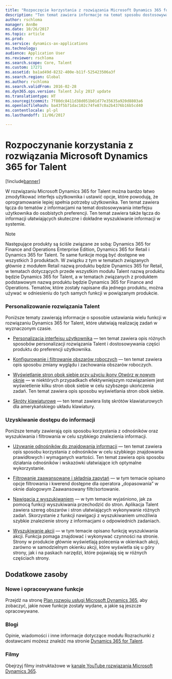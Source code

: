 ```yaml
---
title: "Rozpoczęcie korzystania z rozwiązania Microsoft Dynamics 365 for Talent"
description: "Ten temat zawiera informacje na temat sposobu dostosowywania interfejsu użytkownika do własnych preferencji, a także łączenia z zasobami Pomocy dostępnymi w produkcie oraz w witrynie docs.microsoft.com."
author: rschloma
manager: AnnBe
ms.date: 10/26/2017
ms.topic: article
ms.prod: 
ms.service: dynamics-ax-applications
ms.technology: 
audience: Application User
ms.reviewer: rschloma
ms.search.scope: Core, Talent
ms.custom: 17271
ms.assetid: ba1ad49d-8232-400e-b11f-525423506a3f
ms.search.region: Global
ms.author: rschloma
ms.search.validFrom: 2016-02-28
ms.dyn365.ops.version: Talent July 2017 update
ms.translationtype: HT
ms.sourcegitcommit: 7f80dc8411d38d051b01d77e35635a920d8803a6
ms.openlocfilehash: ba43f5b71dac102c74fe87c0a2b4376b16b5cd40
ms.contentlocale: pl-pl
ms.lasthandoff: 11/06/2017

---
```

# <a name="getting-started-with-microsoft-dynamics-365-for-talent"></a>Rozpoczynanie korzystania z rozwiązania Microsoft Dynamics 365 for Talent

[!include[banner](includes/banner.md)]

W rozwiązaniu Microsoft Dynamics 365 for Talent można bardzo łatwo zmodyfikować interfejs użytkownika i ustawić opcje, które powodują, że oprogramowanie lepiej spełnia potrzeby użytkownika. Ten temat zawiera łącza do tematów z informacjami na temat dostosowywania interfejsu użytkownika do osobistych preferencji. Ten temat zawiera także łącza do informacji ułatwiających skuteczne i dokładne wyszukiwanie informacji w systemie. 

> [!NOTE] 
> Następujące produkty są ściśle związane ze sobą: Dynamics 365 for Finance and Operations Enterprise Edition, Dynamics 365 for Retail i Dynamics 365 for Talent. Te same funkcje mogą być dostępne we wszystkich 3 produktach. W związku z tym w tematach związanych głównie z modułem Retail nazwą produktu będzie Dynamics 365 for Retail, w tematach dotyczących przede wszystkim modułu Talent nazwą produktu będzie Dynamics 365 for Talent, a w tematach związanych z produktem podstawowym nazwą produktu będzie Dynamics 365 for Finance and Operations. Tematów, które zostały napisane dla jednego produktu, można używać w odniesieniu do tych samych funkcji w powiązanym produkcie.

### <a name="personalizing-talent"></a>Personalizowanie rozwiązania Talent 
Poniższe tematy zawierają informacje o sposobie ustawiania wielu funkcji w rozwiązaniu Dynamics 365 for Talent, które ułatwiają realizację zadań w wyznaczonym czasie. 

-   [Personalizacja interfejsu użytkownika](../fin-and-ops/get-started/personalize-user-experience.md) — ten temat zawiera opis różnych sposobów personalizacji rozwiązania Talent i dostosowywania części produktu do preferencji użytkownika.

-   [Konfigurowanie i filtrowanie obszarów roboczych](../fin-and-ops/get-started/configure-filter-workspaces.md) — ten temat zawiera opis sposobu zmiany wyglądu i zachowania obszarów roboczych.

-   [Wyświetlanie stron obok siebie przy użyciu ikony Otwórz w nowym oknie](../fin-and-ops/get-started/display-pages-side-by-side.md) — w niektórych przypadkach efektywniejszym rozwiązaniem jest wyświetlenie kilku stron obok siebie w celu szybszego ukończenia zadań. Ten temat zawiera opis sposobu wyświetlania stron obok siebie. 

-   [Skróty klawiaturowe](../fin-and-ops/get-started/shortcut-keys.md) — ten temat zawiera listę skrótów klawiaturowych dla amerykańskiego układu klawiatury. 

### <a name="accessing-information"></a>Uzyskiwanie dostępu do informacji
Poniższe tematy zawierają opis sposobu korzystania z odnośników oraz wyszukiwania i filtrowania w celu szybkiego znalezienia informacji. 

-   [Używanie odnośników do znajdowania informacji](../fin-and-ops/get-started/use-lookups-to-find-information.md) — ten temat zawiera opis sposobu korzystania z odnośników w celu szybkiego znajdowania prawidłowych i wymaganych wartości. Ten temat zawiera opis sposobu działania odnośników i wskazówki ułatwiające ich optymalne wykorzystanie.

-   [Filtrowanie zaawansowane i składnia zapytań](../fin-and-ops/get-started/advanced-filtering-query-options.md) — w tym temacie opisano opcje filtrowania i kwerend dostępne dla operatora „dopasowania” w oknie dialogowym Zaawansowany filtr/sortowanie.

-   [Nawigacja z wyszukiwaniem](../fin-and-ops/get-started/navigation-search.md) — w tym temacie wyjaśniono, jak za pomocą funkcji wyszukiwania przechodzić do stron. Aplikacja Talent zawiera szereg obszarów i stron ułatwiających wykonywanie różnych zadań. Skorzystanie z funkcji nawigacji z wyszukiwaniem umożliwia szybkie znalezienie strony z informacjami o odpowiednich zadaniach. 

-   [Wyszukiwanie akcji](../fin-and-ops/get-started/action-search.md) — w tym temacie opisano funkcję wyszukiwania akcji. Funkcja pomaga znajdować i wykonywać czynności na stronie. Strony w produkcie głównie wyświetlają polecenia w okienkach akcji, zarówno w samodzielnym okienku akcji, które wyświetla się u góry strony, jak i na paskach narzędzi, które pojawiają się w różnych częściach strony.

## <a name="additional-resources"></a>Dodatkowe zasoby

### <a name="whats-new-and-in-development"></a>Nowe i opracowywane funkcje
Przejdź na stronę [Plan rozwoju usługi Microsoft Dynamics 365](https://roadmap.dynamics.com/#application=c6ae025f-e42a-e711-810d-3863bb363e80), aby zobaczyć, jakie nowe funkcje zostały wydane, a jakie są jeszcze opracowywane.

### <a name="blogs"></a>Blogi
Opinie, wiadomości i inne informacje dotyczące modułu Rozrachunki z dostawcami możesz znaleźć ma stronie [Dynamics 365 for Talent](https://community.dynamics.com/enterprise/b/dynamics365fortalent). 

### <a name="videos"></a>Filmy
Obejrzyj filmy instruktażowe w [kanale YouTube rozwiązania Microsoft Dynamics 365](https://www.youtube.com/channel/UCJGCg4rB3QSs8y_1FquelBQ).


